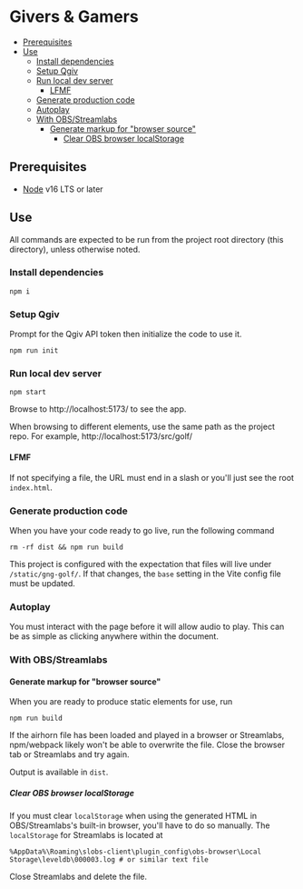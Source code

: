 # Givers & Gamers

- [Prerequisites](#prerequisites)
- [Use](#use)
  - [Install dependencies](#install-dependencies)
  - [Setup Qgiv](#setup-qgiv)
  - [Run local dev server](#run-local-dev-server)
    - [LFMF](#lfmf)
  - [Generate production code](#generate-production-code)
  - [Autoplay](#autoplay)
  - [With OBS/Streamlabs](#with-obsstreamlabs)
    - [Generate markup for "browser source"](#generate-markup-for-browser-source)
      - [Clear OBS browser localStorage](#clear-obs-browser-localstorage)

## Prerequisites
* [Node](https://nodejs.org/en/download/) v16 LTS or later

## Use
All commands are expected to be run from the project root directory
(this directory), unless otherwise noted.

### Install dependencies
```shell
npm i
```

### Setup Qgiv
Prompt for the Qgiv API token then initialize the code to use it.
```shell
npm run init
```

### Run local dev server
```shell
npm start
```
Browse to http://localhost:5173/ to see the app.

When browsing to different elements, use the same path as the project repo. For
example, http://localhost:5173/src/golf/

#### LFMF

If not specifying a file, the URL must end in a slash or you'll just see
the root `index.html`.

### Generate production code
When you have your code ready to go live, run the following command
```shell
rm -rf dist && npm run build
```

This project is configured with the expectation that files will live under
`/static/gng-golf/`. If that changes, the `base` setting in the Vite config
file must be updated.

### Autoplay
You must interact with the page before it will allow audio to play. This
can be as simple as clicking anywhere within the document.

### With OBS/Streamlabs

#### Generate markup for "browser source"
When you are ready to produce static elements for use, run
```shell
npm run build
```

If the airhorn file has been loaded and played in a browser or Streamlabs,
npm/webpack likely won't be able to overwrite the file. Close the browser tab
or Streamlabs and try again.

Output is available in `dist`.

##### Clear OBS browser localStorage
If you must clear `localStorage` when using the generated HTML in
OBS/Streamlabs's built-in browser, you'll have to do so manually. The
`localStorage` for Streamlabs is located at
```
%AppData%\Roaming\slobs-client\plugin_config\obs-browser\Local Storage\leveldb\000003.log # or similar text file
```
Close Streamlabs and delete the file.
